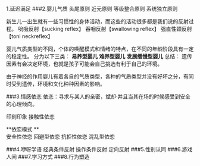 1.延迟满足
###2.婴儿气质
头尾原则
近元原则
等级整合原则
系统独立原则

新生儿一出生就有一些习惯性的身体活动，而这些的活动很多都是我们说的反射过程。
吮吸反射【sucking reflex】
吞咽反射【swallowing reflex】
强直性颈反射【toni neckreflex】

婴儿气质类型的不同，个体的唤醒模式和情绪的特点，在不同的年龄阶段具有一定的稳定性。
分为以下三类：
**易养型婴儿**
**难养型婴儿**
**发展缓慢型婴儿**
总结：
遗传因素有会决定环境，也就是孩子可能会自己挑选有利于自己的环境。

由于神经的作用婴儿有着各自的气质类型，各种的气质类型并没有好坏之分，有同时受到遗传，环境和文化种种因素的影响。

###3.情感依恋
依恋：寻求与某人的亲密，斌却·并且当其在场的时候感受到安全的心理倾向。

印刻印象
接触性依恋 

**依恋模式   **  
安全性依恋
回避型依恋
抗拒性依恋
混乱型依恋

###4.咿呀学语
经典条件反射
操作条件反射
定向反射
###5.性别认同
###6.游戏人间
###7.学习方式
###8.行为塑造
